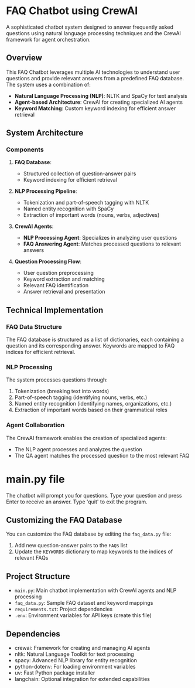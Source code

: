 # FAQ Chatbot using CrewAI

A sophisticated chatbot system designed to answer frequently asked questions using natural language processing techniques and the CrewAI framework for agent orchestration.

## Overview

This FAQ Chatbot leverages multiple AI technologies to understand user questions and provide relevant answers from a predefined FAQ database. The system uses a combination of:

- **Natural Language Processing (NLP)**: NLTK and SpaCy for text analysis
- **Agent-based Architecture**: CrewAI for creating specialized AI agents
- **Keyword Matching**: Custom keyword indexing for efficient answer retrieval

## System Architecture

### Components

1. **FAQ Database**: 
   - Structured collection of question-answer pairs
   - Keyword indexing for efficient retrieval

2. **NLP Processing Pipeline**:
   - Tokenization and part-of-speech tagging with NLTK
   - Named entity recognition with SpaCy
   - Extraction of important words (nouns, verbs, adjectives)

3. **CrewAI Agents**:
   - **NLP Processing Agent**: Specializes in analyzing user questions
   - **FAQ Answering Agent**: Matches processed questions to relevant answers

4. **Question Processing Flow**:
   - User question preprocessing
   - Keyword extraction and matching
   - Relevant FAQ identification
   - Answer retrieval and presentation

## Technical Implementation

### FAQ Data Structure

The FAQ database is structured as a list of dictionaries, each containing a question and its corresponding answer. Keywords are mapped to FAQ indices for efficient retrieval.

### NLP Processing

The system processes questions through:
1. Tokenization (breaking text into words)
2. Part-of-speech tagging (identifying nouns, verbs, etc.)
3. Named entity recognition (identifying names, organizations, etc.)
4. Extraction of important words based on their grammatical roles

### Agent Collaboration

The CrewAI framework enables the creation of specialized agents:
- The NLP agent processes and analyzes the question
- The QA agent matches the processed question to the most relevant FAQ


# **main.py file**

The chatbot will prompt you for questions. Type your question and press Enter to receive an answer. Type 'quit' to exit the program.

## Customizing the FAQ Database

You can customize the FAQ database by editing the `faq_data.py` file:

1. Add new question-answer pairs to the `FAQS` list
2. Update the `KEYWORDS` dictionary to map keywords to the indices of relevant FAQs

## Project Structure

- `main.py`: Main chatbot implementation with CrewAI agents and NLP processing
- `faq_data.py`: Sample FAQ dataset and keyword mappings
- `requirements.txt`: Project dependencies
- `.env`: Environment variables for API keys (create this file)

## Dependencies

- crewai: Framework for creating and managing AI agents
- nltk: Natural Language Toolkit for text processing
- spacy: Advanced NLP library for entity recognition
- python-dotenv: For loading environment variables
- uv: Fast Python package installer
- langchain: Optional integration for extended capabilities





